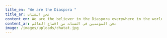 ```yaml
---
title_en: "We are the Diaspora "
title_ar: نحن الشتات
content_en: We are the believer in the Diaspora everywhere in the world
content_ar: نحن المؤمنين في الشتات من اقساع العالم
image: /images/uploads/chatat.jpg
---
```

